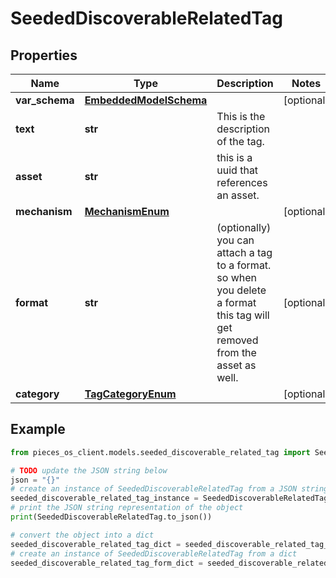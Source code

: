 # SeededDiscoverableRelatedTag



## Properties

Name | Type | Description | Notes
------------ | ------------- | ------------- | -------------
**var_schema** | [**EmbeddedModelSchema**](EmbeddedModelSchema) |  | [optional] 
**text** | **str** | This is the description of the tag. | 
**asset** | **str** | this is a uuid that references an asset. | 
**mechanism** | [**MechanismEnum**](MechanismEnum) |  | [optional] 
**format** | **str** | (optionally) you can attach a tag to a format. so when you delete a format this tag will get removed from the asset as well. | [optional] 
**category** | [**TagCategoryEnum**](TagCategoryEnum) |  | [optional] 

## Example

```python
from pieces_os_client.models.seeded_discoverable_related_tag import SeededDiscoverableRelatedTag

# TODO update the JSON string below
json = "{}"
# create an instance of SeededDiscoverableRelatedTag from a JSON string
seeded_discoverable_related_tag_instance = SeededDiscoverableRelatedTag.from_json(json)
# print the JSON string representation of the object
print(SeededDiscoverableRelatedTag.to_json())

# convert the object into a dict
seeded_discoverable_related_tag_dict = seeded_discoverable_related_tag_instance.to_dict()
# create an instance of SeededDiscoverableRelatedTag from a dict
seeded_discoverable_related_tag_form_dict = seeded_discoverable_related_tag.from_dict(seeded_discoverable_related_tag_dict)
```


